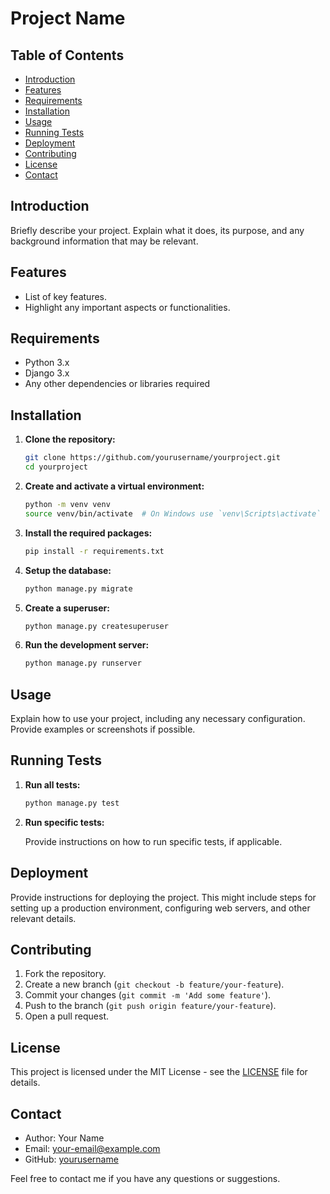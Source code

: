# Project Name

## Table of Contents

- [Introduction](#introduction)
- [Features](#features)
- [Requirements](#requirements)
- [Installation](#installation)
- [Usage](#usage)
- [Running Tests](#running-tests)
- [Deployment](#deployment)
- [Contributing](#contributing)
- [License](#license)
- [Contact](#contact)

## Introduction

Briefly describe your project. Explain what it does, its purpose, and any background information that may be relevant.

## Features

- List of key features.
- Highlight any important aspects or functionalities.

## Requirements

- Python 3.x
- Django 3.x
- Any other dependencies or libraries required

## Installation

1. **Clone the repository:**

   ```bash
   git clone https://github.com/yourusername/yourproject.git
   cd yourproject
   ```

2. **Create and activate a virtual environment:**

   ```bash
   python -m venv venv
   source venv/bin/activate  # On Windows use `venv\Scripts\activate`
   ```

3. **Install the required packages:**

   ```bash
   pip install -r requirements.txt
   ```

4. **Setup the database:**

   ```bash
   python manage.py migrate
   ```

5. **Create a superuser:**

   ```bash
   python manage.py createsuperuser
   ```

6. **Run the development server:**

   ```bash
   python manage.py runserver
   ```

## Usage

Explain how to use your project, including any necessary configuration. Provide examples or screenshots if possible.

## Running Tests

1. **Run all tests:**

   ```bash
   python manage.py test
   ```

2. **Run specific tests:**

   Provide instructions on how to run specific tests, if applicable.

## Deployment

Provide instructions for deploying the project. This might include steps for setting up a production environment, configuring web servers, and other relevant details.

## Contributing

1. Fork the repository.
2. Create a new branch (`git checkout -b feature/your-feature`).
3. Commit your changes (`git commit -m 'Add some feature'`).
4. Push to the branch (`git push origin feature/your-feature`).
5. Open a pull request.

## License

This project is licensed under the MIT License - see the [LICENSE](LICENSE) file for details.

## Contact

- Author: Your Name
- Email: your-email@example.com
- GitHub: [yourusername](https://github.com/yourusername)

Feel free to contact me if you have any questions or suggestions.
